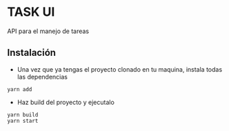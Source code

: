 # TASK UI

API para el manejo de tareas

## Instalación

- Una vez que ya tengas el proyecto clonado en tu maquina, instala todas las dependencias

```
yarn add
```

- Haz build del proyecto y ejecutalo

```
yarn build
yarn start
```
